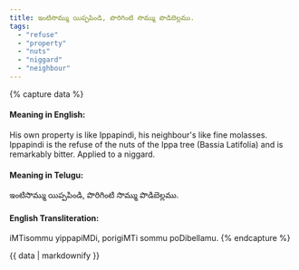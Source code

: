 ```yaml
---
title: ఇంటిసొమ్ము యిప్పపిండి, పొరిగింటి సొమ్ము పొడిబెల్లము.
tags:
  - "refuse"
  - "property"
  - "nuts"
  - "niggard"
  - "neighbour"
---
```


{% capture data %}
#### Meaning in English:
His own property is like Ippapindi, his neighbour's like fine molasses.
Ippapindi is the refuse of the nuts of the Ippa tree (Bassia Latifolia) and is remarkably bitter.
Applied to a niggard.

#### Meaning in Telugu:
ఇంటిసొమ్ము యిప్పపిండి, పొరిగింటి సొమ్ము పొడిబెల్లము.

#### English Transliteration:
iMTisommu yippapiMDi, porigiMTi sommu poDibellamu.
{% endcapture %}

<div class="notice">{{ data | markdownify }}</div>

